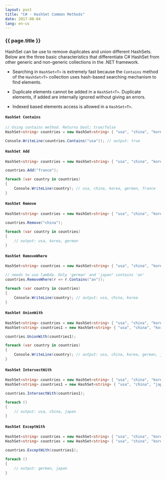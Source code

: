 ```yaml
---
layout: post
title: "C# - HashSet Common Methods"
date: 2017-08-04
lang: en-us
---
```


### {{ page.title }}

HashSet can be use to remove duplicates and union different HashSets. Below are the three basic characteristics that differentiate C# HashSet<T> from other generic and non-generic collections in the .NET framework.

- Searching in `HashSet<T>` is extremely fast because the `Contains` method of the `HashSet<T>` collection uses hash-based searching mechanism to find elements.

- Duplicate elements cannot be added in a `HashSet<T>`. Duplicate elements, if added are internally ignored without giving an errors.

- Indexed based elements access is allowed in a `HashSet<T>`.

#### `HashSet Contains`

```csharp
// Using contains method. Returns bool; true/false
HashSet<string> countries = new HashSet<string> { "usa", "china", "korea", "german" };

Console.WriteLine(countries.Contains("usa")); // output: true
```

#### `HashSet Add`

```csharp
HashSet<string> countries = new HashSet<string> { "usa", "china", "korea", "german" };

countries.Add("france");

foreach (var country in countries)
{
    Console.WriteLine(country); // usa, china, korea, german, france
}
```

#### `HashSet Remove`

```csharp
HashSet<string> countries = new HashSet<string> { "usa", "china", "korea", "german" };

countries.Remove("china");

foreach (var country in countries)
{
    // output: usa, korea, german
}
```

#### `HashSet RemoveWhere`

```csharp
HashSet<string> countries = new HashSet<string> { "usa", "china", "korea", "german", "japan" };

// needs to use lambda. Only 'german' and 'japan" contains 'an'
countries.RemoveWhere(r => r.Contains("an"));

foreach (var country in countries)
{
    Console.WriteLine(country); // output: usa, china, korea
}
```

#### `HashSet UnionWith`

```csharp
HashSet<string> countries = new HashSet<string> { "usa", "china", "korea", "german" };
HashSet<string> countries1 = new HashSet<string> { "usa", "china", "korea", "japan" };

countries.UnionWith(countries1);

foreach (var country in countries)
{
    Console.WriteLine(country); // output: usa, china, korea, german, japan
}

```

#### `HashSet IntersectWith`

```csharp
HashSet<string> countries = new HashSet<string> { "usa", "china", "korea", "german", "japan" };
HashSet<string> countries1 = new HashSet<string> { "usa", "china", "japan" "Taiwan", "Canada" };

countries.IntersectWith(countries1);

foreach ()
{
    // output: usa, china, japan
}
```

#### `HashSet ExceptWith`

```csharp
HashSet<string> countries = new HashSet<string> { "usa", "china", "korea", "german", "japan" };
HashSet<string> countries = new HashSet<string> { "usa", "china", "korea" };

countries.ExceptWith(countries1);

foreach ()
{
    // output: german, japan
}
```